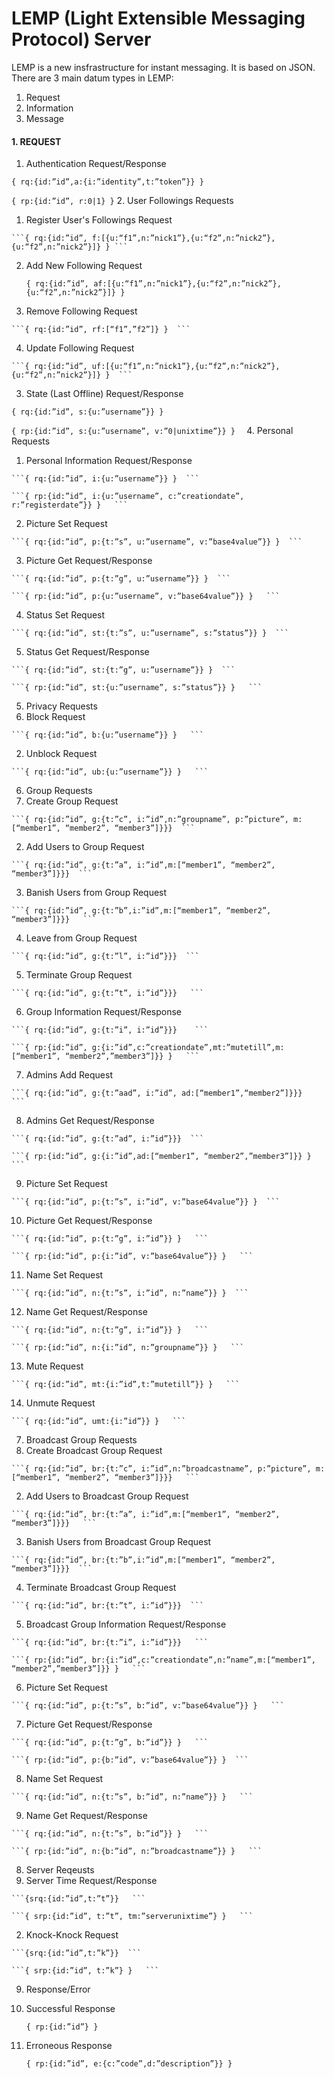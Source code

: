 # LEMP (Light Extensible Messaging Protocol) Server
LEMP is a new insfrastructure for instant messaging. It is based on JSON. There are 3 main datum types in LEMP:

1. Request
2. Information
3. Message

#### 1. REQUEST
1. Authentication Request/Response

  ```{ rq:{id:”id”,a:{i:”identity”,t:”token”}} } ```
  
  ```{ rp:{id:”id”, r:0|1} }```
2. User Followings Requests
  1. Register User's Followings Request
  
    ```{ rq:{id:”id”, f:[{u:“f1”,n:”nick1”},{u:“f2”,n:”nick2”},{u:“f2”,n:”nick2”}]} } ```
    
  2. Add New Following Request
  
     ```{ rq:{id:”id”, af:[{u:“f1”,n:”nick1”},{u:“f2”,n:”nick2”},{u:“f2”,n:”nick2”}]} }  ```
  3. Remove Following Request
  
    ```{ rq:{id:”id”, rf:[“f1”,”f2”]} }  ```
  4. Update Following Request
  
    ```{ rq:{id:”id”, uf:[{u:“f1”,n:”nick1”},{u:“f2”,n:”nick2”},{u:“f2”,n:”nick2”}]} }  ```
3. State (Last Offline) Request/Response

  ```{ rq:{id:”id”, s:{u:”username”}} } ```
  
  ```{ rp:{id:”id”, s:{u:”username”, v:”0|unixtime”}} }  ```
4. Personal Requests
  1. Personal Information Request/Response
  
    ```{ rq:{id:”id”, i:{u:”username”}} }  ```
    
    ```{ rp:{id:”id”, i:{u:”username”, c:”creationdate”, r:”registerdate”}} }   ```
  2. Picture Set Request
  
    ```{ rq:{id:”id”, p:{t:”s”, u:”username”, v:”base4value”}} }  ```
  3. Picture Get Request/Response
  
    ```{ rq:{id:”id”, p:{t:”g”, u:”username”}} }  ```
    
    ```{ rp:{id:”id”, p:{u:”username”, v:”base64value”}} }   ```
  4. Status Set Request
  
    ```{ rq:{id:”id”, st:{t:”s”, u:”username”, s:”status”}} }  ```
  5. Status Get Request/Response
  
    ```{ rq:{id:”id”, st:{t:”g”, u:”username”}} }  ```
    
    ```{ rp:{id:”id”, st:{u:”username”, s:”status”}} }   ```
5. Privacy Requests
  1. Block Request
  
    ```{ rq:{id:”id”, b:{u:”username”}} }   ```
  2. Unblock Request
  
    ```{ rq:{id:”id”, ub:{u:”username”}} }   ```
6. Group Requests
  1. Create Group Request
    
    ```{ rq:{id:”id”, g:{t:”c”, i:”id”,n:”groupname”, p:”picture”, m:[“member1”, “member2”, “member3”]}}}  ```
  2. Add Users to Group Request
  
    ```{ rq:{id:”id”, g:{t:”a”, i:”id”,m:[“member1”, “member2”, “member3”]}}}  ```
  3. Banish Users from Group Request
  
    ```{ rq:{id:”id”, g:{t:”b”,i:”id”,m:[“member1”, “member2”, “member3”]}}}   ```
  4. Leave from Group Request
  
    ```{ rq:{id:”id”, g:{t:”l”, i:”id”}}}  ```
  5. Terminate Group Request
  
    ```{ rq:{id:”id”, g:{t:”t”, i:”id”}}}   ```
  6. Group Information Request/Response
  
    ```{ rq:{id:”id”, g:{t:”i”, i:”id”}}}    ```
    
    ```{ rp:{id:”id”, g:{i:”id”,c:”creationdate”,mt:”mutetill”,m:[“member1”, “member2”,”member3”]}} }   ```
  7. Admins Add Request
  
    ```{ rq:{id:”id”, g:{t:”aad”, i:”id”, ad:[“member1”,“member2”]}}}   ```
  8. Admins Get Request/Response
  
    ```{ rq:{id:”id”, g:{t:”ad”, i:”id”}}}  ```
    
    ```{ rp:{id:”id”, g:{i:”id”,ad:[“member1”, “member2”,”member3”]}} }   ```
  9. Picture Set Request
  
    ```{ rq:{id:”id”, p:{t:”s”, i:”id”, v:”base64value”}} }  ```

  10. Picture Get Request/Response
  
    ```{ rq:{id:”id”, p:{t:”g”, i:”id”}} }   ```
    
    ```{ rp:{id:”id”, p:{i:”id”, v:”base64value”}} }   ```
  11. Name Set Request
  
    ```{ rq:{id:”id”, n:{t:”s”, i:”id”, n:”name”}} }  ```
  12. Name Get Request/Response
  
    ```{ rq:{id:”id”, n:{t:”g”, i:”id”}} }   ```
    
    ```{ rp:{id:”id”, n:{i:”id”, n:”groupname”}} }   ```
  13. Mute Request
  
    ```{ rq:{id:”id”, mt:{i:”id”,t:”mutetill”}} }   ```
  14. Unmute Request
  
    ```{ rq:{id:”id”, umt:{i:”id”}} }   ```
7. Broadcast Group Requests
  1. Create Broadcast Group Request
  
    ```{ rq:{id:”id”, br:{t:”c”, i:”id”,n:”broadcastname”, p:”picture”, m:[“member1”, “member2”, “member3”]}}}   ```
  2. Add Users to Broadcast Group Request
  
    ```{ rq:{id:”id”, br:{t:”a”, i:”id”,m:[“member1”, “member2”, “member3”]}}}   ```
  3. Banish Users from Broadcast Group Request
  
    ```{ rq:{id:”id”, br:{t:”b”,i:”id”,m:[“member1”, “member2”, “member3”]}}}  ```
  4. Terminate Broadcast Group Request
  
    ```{ rq:{id:”id”, br:{t:”t”, i:”id”}}}  ```
  5. Broadcast Group Information Request/Response
  
    ```{ rq:{id:”id”, br:{t:”i”, i:”id”}}}   ```
    
    ```{ rp:{id:”id”, br:{i:”id”,c:”creationdate”,n:”name”,m:[“member1”, “member2”,”member3”]}} }   ```
  6. Picture Set Request
  
    ```{ rq:{id:”id”, p:{t:”s”, b:”id”, v:”base64value”}} }   ```
  7. Picture Get Request/Response
  
    ```{ rq:{id:”id”, p:{t:”g”, b:”id”}} }   ```
    
    ```{ rp:{id:”id”, p:{b:”id”, v:”base64value”}} }  ```
  8. Name Set Request
  
    ```{ rq:{id:”id”, n:{t:”s”, b:”id”, n:”name”}} }   ```
  9. Name Get Request/Response
  
    ```{ rq:{id:”id”, n:{t:”s”, b:”id”}} }   ```
    
    ```{ rp:{id:”id”, n:{b:”id”, n:”broadcastname”}} }   ```
8. Server Reqeusts
  1. Server Time Request/Response
  
    ```{srq:{id:”id”,t:”t”}}   ```
    
    ```{ srp:{id:”id”, t:”t”, tm:”serverunixtime”} }   ```
  2. Knock-Knock Request
    
    ```{srq:{id:”id”,t:”k”}}  ```
    
    ```{ srp:{id:”id”, t:”k”} }   ```
9. Response/Error
  1. Successful Response
  
     ```{ rp:{id:”id”} }  ```
  2. Erroneous Response
  
     ```{ rp:{id:”id”, e:{c:”code”,d:”description”}} }   ```
